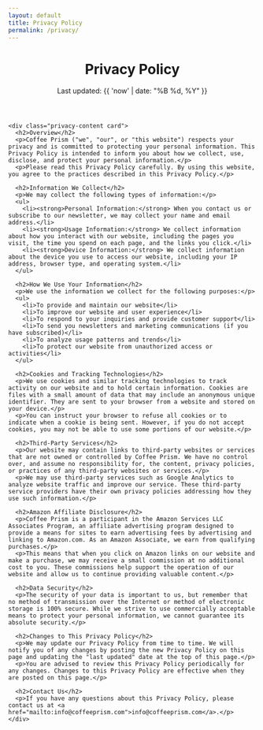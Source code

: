 ```yaml
---
layout: default
title: Privacy Policy
permalink: /privacy/
---
```


<div class="privacy-page">
  <div class="container">
    <header class="page-header">
      <h1 class="page-title">Privacy Policy</h1>
      <p class="page-description">Last updated: {{ 'now' | date: "%B %d, %Y" }}</p>
    </header>

    <div class="privacy-content card">
      <h2>Overview</h2>
      <p>Coffee Prism ("we", "our", or "this website") respects your privacy and is committed to protecting your personal information. This Privacy Policy is intended to inform you about how we collect, use, disclose, and protect your personal information.</p>
      <p>Please read this Privacy Policy carefully. By using this website, you agree to the practices described in this Privacy Policy.</p>

      <h2>Information We Collect</h2>
      <p>We may collect the following types of information:</p>
      <ul>
        <li><strong>Personal Information:</strong> When you contact us or subscribe to our newsletter, we may collect your name and email address.</li>
        <li><strong>Usage Information:</strong> We collect information about how you interact with our website, including the pages you visit, the time you spend on each page, and the links you click.</li>
        <li><strong>Device Information:</strong> We collect information about the device you use to access our website, including your IP address, browser type, and operating system.</li>
      </ul>

      <h2>How We Use Your Information</h2>
      <p>We use the information we collect for the following purposes:</p>
      <ul>
        <li>To provide and maintain our website</li>
        <li>To improve our website and user experience</li>
        <li>To respond to your inquiries and provide customer support</li>
        <li>To send you newsletters and marketing communications (if you have subscribed)</li>
        <li>To analyze usage patterns and trends</li>
        <li>To protect our website from unauthorized access or activities</li>
      </ul>

      <h2>Cookies and Tracking Technologies</h2>
      <p>We use cookies and similar tracking technologies to track activity on our website and to hold certain information. Cookies are files with a small amount of data that may include an anonymous unique identifier. They are sent to your browser from a website and stored on your device.</p>
      <p>You can instruct your browser to refuse all cookies or to indicate when a cookie is being sent. However, if you do not accept cookies, you may not be able to use some portions of our website.</p>

      <h2>Third-Party Services</h2>
      <p>Our website may contain links to third-party websites or services that are not owned or controlled by Coffee Prism. We have no control over, and assume no responsibility for, the content, privacy policies, or practices of any third-party websites or services.</p>
      <p>We may use third-party services such as Google Analytics to analyze website traffic and improve our service. These third-party service providers have their own privacy policies addressing how they use such information.</p>

      <h2>Amazon Affiliate Disclosure</h2>
      <p>Coffee Prism is a participant in the Amazon Services LLC Associates Program, an affiliate advertising program designed to provide a means for sites to earn advertising fees by advertising and linking to Amazon.com. As an Amazon Associate, we earn from qualifying purchases.</p>
      <p>This means that when you click on Amazon links on our website and make a purchase, we may receive a small commission at no additional cost to you. These commissions help support the operation of our website and allow us to continue providing valuable content.</p>

      <h2>Data Security</h2>
      <p>The security of your data is important to us, but remember that no method of transmission over the Internet or method of electronic storage is 100% secure. While we strive to use commercially acceptable means to protect your personal information, we cannot guarantee its absolute security.</p>

      <h2>Changes to This Privacy Policy</h2>
      <p>We may update our Privacy Policy from time to time. We will notify you of any changes by posting the new Privacy Policy on this page and updating the "last updated" date at the top of this page.</p>
      <p>You are advised to review this Privacy Policy periodically for any changes. Changes to this Privacy Policy are effective when they are posted on this page.</p>

      <h2>Contact Us</h2>
      <p>If you have any questions about this Privacy Policy, please contact us at <a href="mailto:info@coffeeprism.com">info@coffeeprism.com</a>.</p>
    </div>
  </div>
</div>

<style>
  .privacy-page {
    margin-bottom: var(--spacing-xl);
  }
  
  .privacy-content {
    padding: var(--spacing-lg);
  }
  
  .privacy-content h2 {
    color: var(--primary-color);
    margin-top: var(--spacing-lg);
    margin-bottom: var(--spacing-md);
    padding-bottom: var(--spacing-xs);
    border-bottom: 1px solid var(--border-color);
  }
  
  .privacy-content h2:first-child {
    margin-top: 0;
  }
  
  .privacy-content p,
  .privacy-content ul {
    margin-bottom: var(--spacing-md);
  }
  
  .privacy-content ul {
    padding-left: var(--spacing-lg);
  }
  
  .privacy-content li {
    margin-bottom: var(--spacing-sm);
  }
  
  .privacy-content a {
    color: var(--accent-color);
    text-decoration: none;
    transition: color 0.3s ease;
  }
  
  .privacy-content a:hover {
    color: var(--accent-color-dark);
    text-decoration: underline;
  }
</style> 